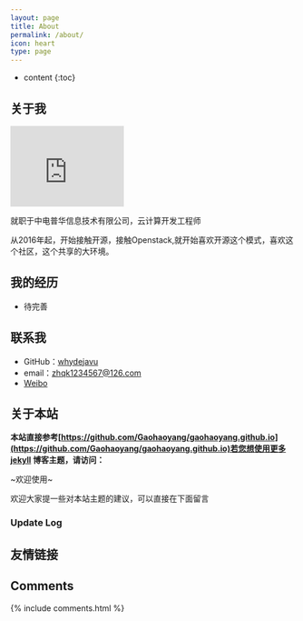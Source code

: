 ```yaml
---
layout: page
title: About
permalink: /about/
icon: heart
type: page
---
```


* content
{:toc}

## 关于我

<iframe src="https://githubbadge.appspot.com/whydejavu?s=1" style="border: 0;height: 142px;width: 200px;overflow: hidden;" frameBorder="0"></iframe>

就职于中电普华信息技术有限公司，云计算开发工程师

从2016年起，开始接触开源，接触Openstack,就开始喜欢开源这个模式，喜欢这个社区，这个共享的大环境。

## 我的经历

* 待完善

## 联系我

* GitHub：[whydejavu](https://github.com/whydejavu)
* email：zhqk1234567@126.com
* [Weibo](http://weibo.com/u/2557932345)


## 关于本站

**本站直接参考[https://github.com/Gaohaoyang/gaohaoyang.github.io](https://github.com/Gaohaoyang/gaohaoyang.github.io)若您想使用更多jekyll 博客主题，请访问：**

~欢迎使用~

欢迎大家提一些对本站主题的建议，可以直接在下面留言

### Update Log


## 友情链接


## Comments

{% include comments.html %}
